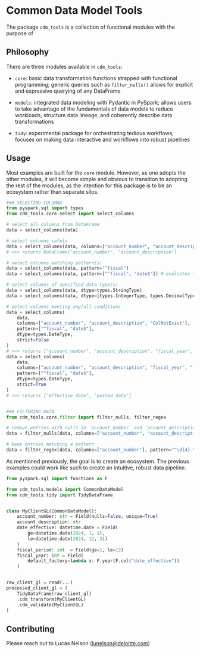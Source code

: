 # Common Data Model Tools

The package `cdm_tools` is a collection of functional modules with the purpose of 


## Philosophy

There are three modules available in `cdm_tools`:

- `core`: basic data transformation functions strapped with functional programming; generic queries such as `filter_nulls()` allows for explicit and expressive querying of any DataFrame

- `models`: integrated data modeling with Pydantic in PySpark; allows users to take advantage of the fundamentals of data models to reduce workloads, structure data lineage, and coherently describe data transformations

- `tidy`: experimental package for orchestrating tedious workflows; focuses on making data interactive and workflows into robust pipelines


## Usage

Most examples are built for the `core` module. However, as one adopts the other modules, it will become simple and obvious to transition to adopting the rest of the modules, as the intention for this package is to be an ecosystem rather than separate silos.

```python
### SELECTING COLUMNS
from pyspark.sql import types
from cdm_tools.core.select import select_columns

# select all columns from DataFrame
data = select_columns(data)

# select columns safely
data = select_columns(data, columns=["account_number", "account_description", "ColNotExist"])
# >>> returns DataFrame["account_number", "account_description"]

# select columns matching pattern(s)
data = select_columns(data, pattern="^fiscal")
data = select_columns(data, pattern=["^fiscal", "date$"]) # evaluates to: "(^fiscal|effective$)"

# select columns of specified data type(s)
data = select_columns(data, dtype=types.StringType)
data = select_columns(data, dtype=[types.IntegerType, types.DecimalType])

# select columns meeting any/all conditions
data = select_columns(
    data,
    columns=["account_number", "account_description", "ColNotExist"],
    pattern=["^fiscal", "date$"],
    dtype=types.DateType,
    strict=False
)
# >>> returns ["account_number", "account_description", "fiscal_year", "fiscal_period", "effective_date", "posted_date"]
data = select_columns(
    data,
    columns=["account_number", "account_description", "fiscal_year", "fiscal_period", "date_effective"],
    pattern=["^fiscal", "date$"],
    dtype=types.DateType,
    strict=True
)
# >>> returns ["effective_date", "posted_date"]


### FILTERING DATA
from cdm_tools.core.filter import filter_nulls, filter_regex

# remove entries with nulls in `account_number` and `account_description`
data = filter_nulls(data, columns=["account_number", "account_description"])

# keep entries matching a pattern
data = filter_regex(data, columns=["account_number"], pattern="^\d{4}-\d{3}$")
```

As mentioned previously, the goal is to create an ecosystem. The previous examples could work like such to create an intuitive, robust data pipeline.

```python
from pyspark.sql import functions as F

from cdm_tools.models import CommonDataModel
from cdm_tools.tidy import TidyDataFrame


class MyClientGL(CommonDataModel):
    account_number: str = Field(nulls=False, unique=True)
    account_description: str
    date_effective: datetime.date = Field(
        ge=datetime.date(2024, 1, 1),
        le=datetime.date(2024, 12, 31)
    )
    fiscal_period: int  = Field(ge=1, le=12)
    fiscal_year: int = Field(
        default_factory=lambda x: F.year(F.col("date_effective"))
    )


raw_client_gl = read(...)
processed_client_gl = (
    TidyDataFrame(raw_client_gl)
    .cdm_transform(MyClientGL)
    .cdm_validate(MyClientGL)
)
```

## Contributing

Please reach out to Lucas Nelson (lunelson@deloitte.com)

